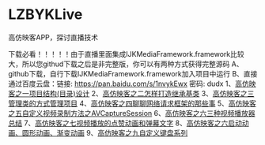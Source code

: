 # LZBYKLive
高仿映客APP，探讨直播技术

下载必看！！！！！由于直播里面集成IJKMediaFramework.framework比较大，所以您githud下载之后是非完整版，你可以有两种方式获得完整源码
A、github下载，自行下载IJKMediaFramework.framework加入项目中运行
B、直接通过百度云盘：链接: https://pan.baidu.com/s/1nvykEwx 密码: dudx
1、[高仿映客之一项目结构(目录)设计](http://www.jianshu.com/p/ae927783c390)
2、[高仿映客之二怎样打造继承基类](http://www.jianshu.com/p/56c0f19ff895)
3、[高仿映客之三管理类的方式管理项目](http://www.jianshu.com/p/9e8dcf28feb1)
4、[高仿映客之四聊聊网络请求框架的那些事](http://www.jianshu.com/p/47d68fd37551)
5、[高仿映客之五自定义视频录制方法之AVCaptureSession](http://www.jianshu.com/p/70084199b5b5)
6、[高仿映客之六三种视频播放器总结](http://www.jianshu.com/p/aad10ea17798)
7、[高仿映客之七视频播放的点赞动画和弹幕文字](http://www.jianshu.com/p/3114d7e050e5)
8、[高仿映客之六启动动画、圆形动画、渐变动画](http://www.jianshu.com/p/7ebfc07da02b)
9、[高仿映客之九自定义键盘系列](http://www.jianshu.com/p/b5ba7d085168)
